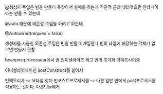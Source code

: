 @생성자 주입은 빈을 만들다 못찾아서 실패를 하는게 직관적
근데 셋터엿으면 인터페이스는 만들 수 있는데 

@auto 때문에 의존성 주입을 하려고 하는데 

@Autowired(requied = false)

생성자를 사용한 의존성 주입은 빈을 만들때 개입한다 빈의 타입에 해당하는 객체가 없으면 만들지 못함

beanpostprocessear에서 
빈 인이셜라이즈 하고 빈의 초기화 라이프사이클

이니셜라이제이션 postConstruct를 붙여서

빈팩토리가 -> 요타입 찾아 빈포스트프로세서를 -> 다른 일반 빈에게 post프로세서를 적용하는 것이다. 다른빈들에게
